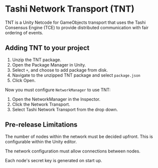 # Tashi Network Transport (TNT)

TNT is a Unity Netcode for GameObjects transport that uses the Tashi Consensus
Engine (TCE) to provide distributed communication with fair ordering of events.

## Adding TNT to your project

1. Unzip the TNT package.
2. Open the Package Manager in Unity.
3. Select `+`, and choose to add package from disk.
4. Navigate to the unzipped TNT package and select `package.json`
5. Click Open.

Now you must configure `NetworkManager` to use TNT:
1. Open the NetworkManager in the Inspector.
2. Click the Network Transport.
3. Select Tashi Network Transport from the drop down.

## Pre-release Limitations

The number of nodes within the network must be decided upfront. This is
configurable within the Unity editor.

The network configuration must allow connections between nodes.

Each node's secret key is generated on start up.
